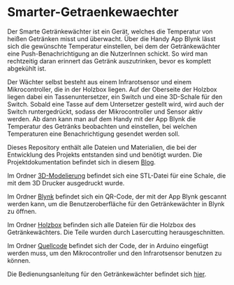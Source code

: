 # Smarter-Getraenkewaechter

Der Smarte Getränkewächter ist ein Gerät, welches die Temperatur von heißen Getränken misst und überwacht. Über die Handy App Blynk lässt sich die gewünschte Temperatur einstellen, bei dem der Getränkewächter eine Push-Benachrichtigung an die NutzerInnen schickt. So wird man rechtzeitig daran erinnert das Getränk auszutrinken, bevor es komplett abgekühlt ist.

Der Wächter selbst besteht aus einem Infrarotsensor und einem Mikrocontroller, die in der Holzbox liegen. Auf der Oberseite der Holzbox liegen dabei ein Tassenuntersetzer, ein Switch und eine 3D-Schale für den Switch.
Sobald eine Tasse auf dem Untersetzer gestellt wird, wird auch der Switch runtergedrückt, sodass der Mikrocontroller und Sensor aktiv werden. Ab dann kann man auf dem Handy mit der App Blynk die Temperatur des Getränks beobachten und einstellen, bei welchen Temperaturen eine Benachrichtigung gesendet werden soll.

Dieses Repository enthält alle Dateien und Materialien, die bei der Entwicklung des Projekts entstanden sind und benötigt wurden. Die Projektdokumentation befindet sich in diesem [Blog](https://wp.uni-oldenburg.de/soft-skills-und-technische-kompetenz-wise20212022-projektgruppe-11/projektdokumentation-ubersicht/).

Im Ordner [3D-Modelierung](https://github.com/Lynncholy/Smarter-Getraenkewaechter/tree/main/3D-Modelierung) befindet sich eine STL-Datei für eine Schale, die mit dem 3D Drucker ausgedruckt wurde.

Im Ordner [Blynk](https://github.com/Lynncholy/Smarter-Getraenkewaechter/tree/main/Blynk) befindet sich ein QR-Code, der mit der App Blynk gescannt werden kann, um die Benutzeroberfläche für den Getränkewächter in Blynk zu öffnen.

Im Ordner [Holzbox](https://github.com/Lynncholy/Smarter-Getraenkewaechter/tree/main/Holzbox) befinden sich alle Dateien für die Holzbox des Getränkewächters. Die Teile wurden durch Lasercutting herausgeschnitten.

Im Ordner [Quellcode](https://github.com/Lynncholy/Smarter-Getraenkewaechter/tree/main/Quellcode) befindet sich der Code, der in Arduino eingefügt werden muss, um den Mikrocontroller und den Infrarotsensor benutzen zu können.

Die Bedienungsanleitung für den Getränkewächter befindet sich [hier](https://wp.uni-oldenburg.de/soft-skills-und-technische-kompetenz-wise20212022-projektgruppe-11/2022/07/19/nutzerhandbuch/).
